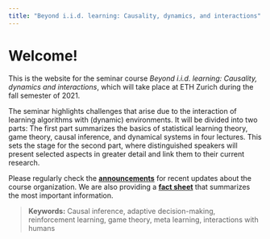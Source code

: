 ```yaml
---
title: "Beyond i.i.d. learning: Causality, dynamics, and interactions"
---
```


# Welcome!

This is the website for the seminar course *Beyond i.i.d. learning: Causality, dynamics and interactions*, which will take place at ETH Zurich during the fall semester of 2021.

The seminar highlights challenges that arise due to the interaction of learning algorithms with (dynamic) environments. It will be divided into two parts: The first part summarizes the basics of statistical learning theory, game theory, causal inference, and dynamical systems in four lectures. This sets the stage for the second part, where distinguished speakers will present selected aspects in greater detail and link them to their current research.

Please regularly check the **[announcements](/announcements)** for recent updates about the course organization.
We are also providing a **[fact sheet](/factsheet.pdf)** that summarizes the most important information.

> **Keywords:** Causal inference, adaptive decision-making, reinforcement learning, game theory, meta learning, interactions with humans
 